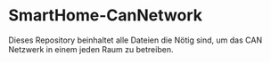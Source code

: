 # SmartHome-CanNetwork
Dieses Repository beinhaltet alle Dateien die Nötig sind, um das CAN Netzwerk in einem jeden Raum zu betreiben.
